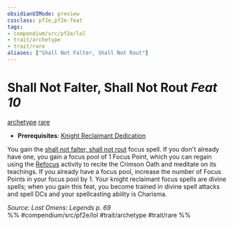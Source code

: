 ```yaml
---
obsidianUIMode: preview
cssclass: pf2e,pf2e-feat
tags:
- compendium/src/pf2e/lol
- trait/archetype
- trait/rare
aliases: ["Shall Not Falter, Shall Not Rout"]
---
```

# Shall Not Falter, Shall Not Rout  *Feat 10*  
[archetype](../../rules/traits/archetype.md)  [rare](../../rules/traits/rare.md)  

- **Prerequisites**: [Knight Reclaimant Dedication](knight-reclaimant-dedication-locg.md)

You gain the [shall not falter, shall not rout](../spells/shall-not-falter-shall-not-rout-lol.md) focus spell. If you don't already have one, you gain a focus pool of 1 Focus Point, which you can regain using the [Refocus](../../rules/actions/refocus.md) activity to recite the Crimson Oath and meditate on its teachings. If you already have a focus pool, increase the number of Focus Points in your focus pool by 1. Your knight reclaimant focus spells are divine spells; when you gain this feat, you become trained in divine spell attacks and spell DCs and your spellcasting ability is Charisma.

*Source: Lost Omens: Legends p. 69*  
%% #compendium/src/pf2e/lol #trait/archetype #trait/rare %%